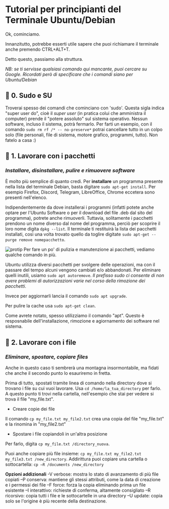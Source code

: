 # Tutorial per principianti del Terminale Ubuntu/Debian
Ok, cominciamo.

Innanzitutto, potrebbe esserti utile sapere che puoi richiamare il terminale anche premendo CTRL+ALT+T.

Detto questo, passiamo alla struttura.

*NB: se ti servisse qualsiasi comando qui mancante, puoi cercare su Google. Ricordati però di specificare che i comandi siano per Ubuntu/Debian*

## 📌 0. Sudo e SU
Troverai spesso dei comandi che cominciano con 'sudo'. Questa sigla indica "super user do", cioè il *super user* (in pratica colui che amministra il computer) prende il "potere assoluto" sul sistema operativo. Nessun software, incluso il sistema, potrà fermarlo.
Per farti un esempio, con il comando `sudo rm rf /* -- no-preserve*`   potrai cancellare tutto in un colpo solo (file personali, file di sistema, motore grafico, programmi, tutto). Non fatelo a casa :)

## 💽 1. Lavorare con i pacchetti
### *Installare, disinstallare, pulire e rimuovere software*
È molto più semplice di quanto credi. Per **installare** un programma presente nella lista del terminale Debian, basta digitare `sudo apt-get install`. Per esempio Firefox, Discord, Telegram, LibreOffice, Chrome eccetera sono presenti nell'elenco.

Indipendentemente da dove installerai i programmi (infatti potete anche optare per l'Ubuntu Software o per il download del file .deb dal sito del programma), potrete anche rimuoverli.
Tuttavia, solitamente i pacchetti prendono un nome diverso dal nome del programma, perciò per scoprire il loro nome digita `dpkg --list`. Il terminale ti restituirà la lista dei pacchetti installati, così una volta trovato quello da toglire digitate `sudo apt-get --purge remove nomepacchetto`.

![protip](https://img.shields.io/badge/%F0%9F%92%8E-Pro--tip-9cf) Per fare un po' di pulizia e manutenzione ai pacchetti, vediamo qualche comando in più.

Ubuntu utilizza diversi pacchetti per svolgere delle operazioni, ma con il passare del tempo alcuni vengono cambiati e/o abbandonati. Per eliminare quelli inutili, usiamo `sudo apt autoremove`. *Il prefisso sudo ci consente di non avere problemi di autorizzazioni varie nel corso della rimozione dei pacchetti*.

Invece per aggiornarli lancia il comando `sudo apt upgrade`.

Per pulire la cache usa `sudo apt-get clean`.

Come avrete notato, spesso utilizziamo il comando "apt". Questo è resposnabile dell'installazione, rimozione e agiornamento dei software nel sistema. 

## 📂 2. Lavorare con i file
### *Eliminare, spostare, copiare files*
Anche in questo caso ti sembrerà una montagna insormontabile, ma fidati che anche il secondo punto lo esauriremo in fretta.

Prima di tutto, spostati tramite linea di comando nella directory dove si trovano i file su cui vuoi lavorare. Usa `cd /home/la_tua_directory` per farlo. A questo punto ti trovi nella cartella, nell'esempio che stai per vedere si trova il file "my_file.txt".
- Creare copie dei file

Il comando `cp my_file.txt my_file2.txt` crea una copia del file "my_file.txt" e la rinomina in "my_file2.txt"
- Spostare i file copiandoli in un'altra posizione

Per farlo, digita `cp my_file.txt /directory_nuova`.

Puoi anche copiare più file insieme: `cp my_file.txt my_file2.txt my_file3.txt /new_directory`.
Addirittura puoi copiare una cartella o sottocartella: `cp –R /documents /new_directory`

**Opzioni addizionali**
     -V verbose: mostra lo stato di avanzamento di più file copiati
     –P conserva: mantiene gli stessi attributi, come la data di creazione e i permessi dei file
     –F force: forza la copia eliminando prima un file esistente
     –I interattivo: richieste di conferma, altamente consigliato
     –R ricorsivo: copia tutti i file e le sottocartelle in una directory
     –U update: copia solo se l'origine è più recente della destinazione.
